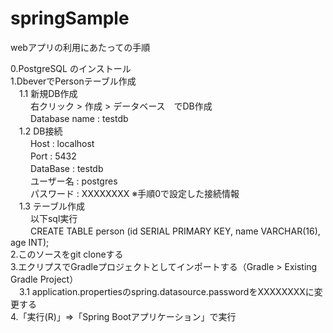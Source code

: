 # springSample

webアプリの利用にあたっての手順  
  
0.PostgreSQL のインストール  
1.DbeverでPersonテーブル作成  
 　1.1 新規DB作成  
 　 　右クリック > 作成 > データベース　でDB作成  
 　 　Database name : testdb  
 　1.2 DB接続  
 　 　Host : localhost  
 　 　Port : 5432  
 　 　DataBase : testdb  
 　 　ユーザー名 : postgres  
 　 　パスワード : XXXXXXXX    ※手順0で設定した接続情報  
 　1.3 テーブル作成  
 　 　以下sql実行  
 　 　CREATE TABLE person (id SERIAL PRIMARY KEY, name VARCHAR(16), age INT);  
2.このソースをgit cloneする  
3.エクリプスでGradleプロジェクトとしてインポートする（Gradle > Existing Gradle Project）  
 　3.1 application.propertiesのspring.datasource.passwordをXXXXXXXXに変更する  
4.「実行(R)」⇒「Spring Bootアプリケーション」で実行  
